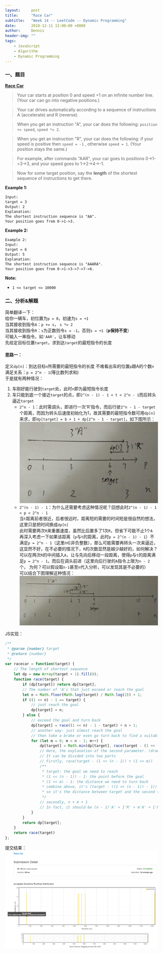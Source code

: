 ```yaml
---
layout:     post
title:      "Race Car"
subtitle:   "Week 14 -- LeetCode -- Dynamic Programming"
date:       2018-12-11 13:00:00 +0800
author:     Dennis
header-img: ""
tags:
    - JavaScript
    - Algorithm
    - Dynamic Programming
---
```


### 一、题目

[**Race Car**](https://leetcode.com/problems/race-car/)

> Your car starts at position 0 and speed +1 on an infinite number line.  (Your car can go into negative positions.)

> Your car drives automatically according to a sequence of instructions A (accelerate) and R (reverse).

> When you get an instruction "A", your car does the following: `position += speed`, `speed *= 2`.

> When you get an instruction "R", your car does the following: if your speed is positive then `speed = -1` , otherwise `speed = 1`.  (Your position stays the same.)

> For example, after commands "AAR", your car goes to positions 0->1->3->3, and your speed goes to 1->2->4->-1.

> Now for some target position, say the **length** of the shortest sequence of instructions to get there.

**Example 1:**
```
Input: 
target = 3
Output: 2
Explanation: 
The shortest instruction sequence is "AA".
Your position goes from 0->1->3.
```

**Example 2:**
```
Example 2:
Input: 
target = 6
Output: 5
Explanation: 
The shortest instruction sequence is "AAARA".
Your position goes from 0->1->3->7->7->6.
```

**Note:**
- `1 <= target <= 10000`

### 二、分析&解题

简单翻译一下：  
给你一辆车，初位置为`p = 0`，初速为`s = +1`  
当其接收到指令`A`：`p += s`， `s *= 2`  
当其接收到指令`R`：`s`为正数则令`s = -1`，否则`s = +1`（**p保持不变**）  
可输入一串指令，如`'AAR'`，让车移动  
先给定目标位置`target`，求到达`target`的最短指令的长度  

#### 思路一：

定义`dp[n]`：到达目标`n`所需要的最短指令的长度
不难看出车的位置`p`跟A的个数`n`满足关系：`p = 2^n - 1`(等比数列求和)  
于是就有两种情况：
1. 车刚好能行驶到`target`处，此时`n`即为最短指令长度
2. 车只能到底一个接近`target`的点，即`2^(n - 1) - 1 < t < 2^n - 1`而后转头逼近`target`
   - `2^n - 1`：此时需调头，即进行一次'R'指令，而后行驶`2^n - 1 - target`个距离，而因为转头后速度初始化为1，故其需要的最短指令数可用`dp[n]`来求，即`dp[target] = b + 1 + dp[2^n - 1 - target]`，如下图所示：  
     ![s1](/img/in-post/Algorithm/RaceCar/Graphic-1.png)
   - `2^(n - 1) - 1`：为什么还需要考虑这种情况呢？回想此时`2^(n - 1) - 1 < p < 2^n - 1`  
     当`t`距离前者很近，后者很远时，距离短的需要的时间短是很自然的想法，这里只是把时间换成`dp[n]`  
     此时需要两次`R`来重置速度，虽然比后置多了1次`R`，但省下可能不止1个`A`  
     再深入考虑一下如果该距离（`p`与`t`的距离，此时`p = 2^(n - 1) - 1`）不满足`p = 2^n - 1`（这里n∈非负整数），那么可能需要再转头一次来逼近，这显然不好，在不必要的情况下，`R`的次数显然是越少越好的，如何解决？  
     可以在两次`R`的中间插入`A`，让与先向后移动一段距离，使得`p`与`t`的距离满足`p = 2^n - 1`，而后在调头前进（这里向后行驶的`A`指令上限为`n - 2`个， 为何？可以假设取`n-1`甚至`n`代入分析，可以发现其是不必要的）  
     可以结合下图理解这种情况：  
     ![s2](/img/in-post/Algorithm/RaceCar/Graphic-2.png)

JS实现：
``` javascript
/**
 * @param {number} target
 * @return {number}
 */
var racecar = function(target) {
    // The length of shortest sequence
    let dp = new Array(target + 1).fill(0);
    function race(target) {
        if (dp[target]) return dp[target];
        // The number of 'A's that just exceed or reach the goal
        let n = Math.floor(Math.log(target) / Math.log(2)) + 1;
        if ((1 << n) - 1 == target) {
            // just reach the goal
            dp[target] = n;
        } else {
            // exceed the goal and turn back
            dp[target] = race((1 << n) - 1 - target) + n + 1;
            // another way: just almost reach the goal
            // then take a brake or even go turn back to find a suitable distance, then drive toward the goal again
            for (let m = 0; m < n - 1; m++) {
                dp[target] = Math.min(dp[target], race(target - (1 << (n - 1)) + (1 << m)) + n + m + 1);
                // Here, the explanation of the second parameter. (draw a picture is easier to understand)
                // It can be divided into two parts
                // Firstly, race(target - (1 << (n - 1)) + (1 << m))
                /**
                 * target: the goal we need to reach
                 * (1 << (n - 1)) - 1: the point before the goal
                 * (1 << m) - 1: the distance we need to turn back
                 * combine above, it's (target - ((1 << (n - 1)) - 1)) + ((1 << m) - 1)
                 * so it's the distance between target and the second turning point point
                 */
                // secondly, n + m + 1
                // In fact, it should be (n - 1)'A' + 1'R' + m'A' + 1'R'
            }
        }
        return dp[target];
    }
    return race(target)
};
```

提交结果：
![AC](/img/in-post/Algorithm/RaceCar/JSAC-1.png)
